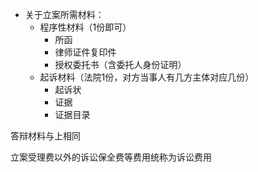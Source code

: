 - 关于立案所需材料：
	- 程序性材料（1份即可）
		- 所函
		- 律师证件复印件
		- 授权委托书（含委托人身份证明）
	- 起诉材料（法院1份，对方当事人有几方主体对应几份）
		- 起诉状
		- 证据
		- 证据目录

答辩材料与上相同

立案受理费以外的诉讼保全费等费用统称为诉讼费用

